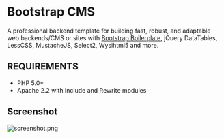 # Bootstrap CMS

A professional backend template for building fast, robust, and adaptable web backends/CMS
or sites with [Bootstrap Boilerplate](https://github.com/xaguilars/bootstrap-boilerplate), 
jQuery DataTables, LessCSS, MustacheJS, Select2, Wysihtml5 and more.

## REQUIREMENTS

* PHP 5.0+
* Apache 2.2 with Include and Rewrite modules

## Screenshot
![screenshot.png](https://raw.github.com/xaguilars/bootstrap-cms/master/screenshot.png)